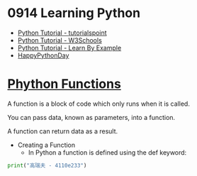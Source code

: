 # 0914 Learning Python
- [Python Tutorial - tutorialspoint](https://www.tutorialspoint.com/python/index.htm)
- [Python Tutorial - W3Schools](https://www.w3schools.com/python/)
- [Python Tutorial - Learn By Example](https://www.learnbyexample.org/python/)
- [HappyPythonDay](https://github.com/MyFirstSecurity2020/HappyPythonDay)

# [Phython Functions](https://www.w3schools.com/python/python_functions.asp)

A function is a block of code which only runs when it is called.

You can pass data, known as parameters, into a function.

A function can return data as a result.

- Creating a Function
  - In Python a function is defined using the def keyword:
``` python
print("高瑞夫 - 4110e233")

```
